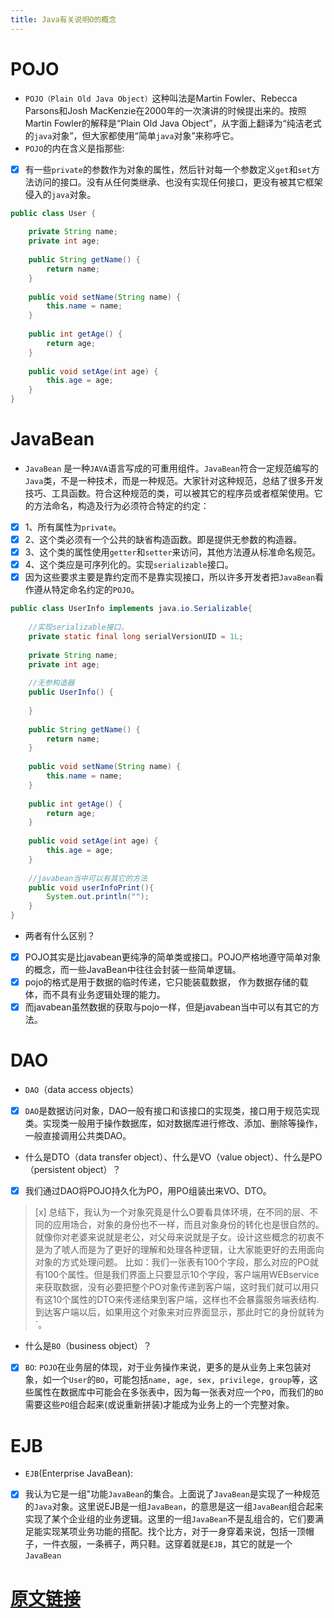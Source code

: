 ```yaml
---
title: Java有关说明O的概念
---
```

# POJO
- `POJO（Plain Old Java Object）`这种叫法是Martin Fowler、Rebecca Parsons和Josh MacKenzie在2000年的一次演讲的时候提出来的。按照Martin Fowler的解释是“Plain Old Java Object”，从字面上翻译为“纯洁老式的`java`对象”，但大家都使用“简单`java`对象”来称呼它。
- `POJO`的内在含义是指那些:
- [x] 有一些`private`的参数作为对象的属性，然后针对每一个参数定义`get`和`set`方法访问的接口。没有从任何类继承、也没有实现任何接口，更没有被其它框架侵入的`java`对象。

``` java
public class User {  
  
    private String name;  
    private int age;  
  
    public String getName() {  
        return name;  
    }  
  
    public void setName(String name) {  
        this.name = name;  
    }  
  
    public int getAge() {  
        return age;  
    }  
  
    public void setAge(int age) {  
        this.age = age;  
    }  
} 
```
# JavaBean
- `JavaBean` 是一种`JAVA`语言写成的可重用组件。`JavaBean`符合一定规范编写的`Java`类，不是一种技术，而是一种规范。大家针对这种规范，总结了很多开发技巧、工具函数。符合这种规范的类，可以被其它的程序员或者框架使用。它的方法命名，构造及行为必须符合特定的约定：
- [x] 1、所有属性为`private`。
- [x] 2、这个类必须有一个公共的缺省构造函数。即是提供无参数的构造器。
- [x] 3、这个类的属性使用`getter`和`setter`来访问，其他方法遵从标准命名规范。
- [x] 4、这个类应是可序列化的。实现`serializable`接口。 
- [x] 因为这些要求主要是靠约定而不是靠实现接口，所以许多开发者把`JavaBean`看作遵从特定命名约定的`POJO`。

``` java
public class UserInfo implements java.io.Serializable{  
      
    //实现serializable接口。  
    private static final long serialVersionUID = 1L;  
      
    private String name;  
    private int age;  
      
    //无参构造器  
    public UserInfo() {  
          
    }  
  
    public String getName() {  
        return name;  
    }  
  
    public void setName(String name) {  
        this.name = name;  
    }  
  
    public int getAge() {  
        return age;  
    }  
  
    public void setAge(int age) {  
        this.age = age;  
    }  
  
    //javabean当中可以有其它的方法  
    public void userInfoPrint(){  
        System.out.println("");  
    }  
}  
```
- 两者有什么区别？
- [x] POJO其实是比javabean更纯净的简单类或接口。POJO严格地遵守简单对象的概念，而一些JavaBean中往往会封装一些简单逻辑。
- [x] pojo的格式是用于数据的临时传递，它只能装载数据， 作为数据存储的载体，而不具有业务逻辑处理的能力。
- [x] 而javabean虽然数据的获取与pojo一样，但是javabean当中可以有其它的方法。

# DAO
- `DAO`（data access objects）
- [x] `DAO`是数据访问对象，DAO一般有接口和该接口的实现类，接口用于规范实现类。实现类一般用于操作数据库，如对数据库进行修改、添加、删除等操作，一般直接调用公共类DAO。 
- 什么是DTO（data transfer object）、什么是VO（value object）、什么是PO（persistent object）？
- [x] 我们通过DAO将POJO持久化为PO，用PO组装出来VO、DTO。
> [x] 总结下，我认为一个对象究竟是什么O要看具体环境，在不同的层、不同的应用场合，对象的身份也不一样，而且对象身份的转化也是很自然的。就像你对老婆来说就是老公，对父母来说就是子女。设计这些概念的初衷不是为了唬人而是为了更好的理解和处理各种逻辑，让大家能更好的去用面向对象的方式处理问题。
> 比如：我们一张表有100个字段，那么对应的PO就有100个属性。但是我们界面上只要显示10个字段，客户端用WEBservice来获取数据，没有必要把整个PO对象传递到客户端，这时我们就可以用只有这10个属性的DTO来传递结果到客户端，这样也不会暴露服务端表结构.到达客户端以后，如果用这个对象来对应界面显示，那此时它的身份就转为`。

- 什么是`BO`（business object）？
- [x] `BO`: `POJO`在业务层的体现，对于业务操作来说，更多的是从业务上来包装对象，如一个`User`的`BO`，可能包括`name, age, sex, privilege, group`等，这些属性在数据库中可能会在多张表中，因为每一张表对应一个`PO`，而我们的`BO`需要这些`PO`组合起来(或说重新拼装)才能成为业务上的一个完整对象。

# EJB
- `EJB`(Enterprise JavaBean): 
- [x] 我认为它是一组"功能`JavaBean`的集合。上面说了`JavaBean`是实现了一种规范的`Java`对象。这里说EJB是一组`JavaBean`，的意思是这一组`JavaBean`组合起来实现了某个企业组的业务逻辑。这里的一组`JavaBean`不是乱组合的，它们要满足能实现某项业务功能的搭配。找个比方，对于一身穿着来说，包括一顶帽子，一件衣服，一条裤子，两只鞋。这穿着就是`EJB`，其它的就是一个`JavaBean`

# [原文链接](http://www.cnblogs.com/yw-ah/p/5795751.html)

